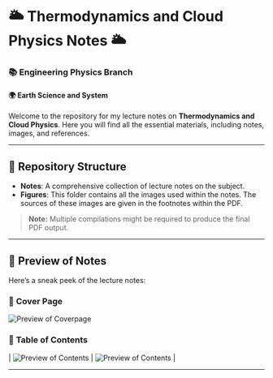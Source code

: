 # 🌥️ Thermodynamics and Cloud Physics Notes 🌥️

### 📚 Engineering Physics Branch  
#### 🌍 Earth Science and System  

Welcome to the repository for my lecture notes on **Thermodynamics and Cloud Physics**. Here you will find all the essential materials, including notes, images, and references.

---

## 📂 **Repository Structure**

- **Notes**: A comprehensive collection of lecture notes on the subject.  
- **Figures**: This folder contains all the images used within the notes. The sources of these images are given in the footnotes within the PDF.

> **Note:** Multiple compilations might be required to produce the final PDF output.

---

## 📖 **Preview of Notes**

Here’s a sneak peek of the lecture notes:

### 📄 **Cover Page**
![Preview of Coverpage]([./assets/page-01.png](https://github.com/Harshit-Dhanwalkar/College-Notes/blob/main/Thermodynamics-and-Cloud-Physics/assests/page-01.png))

### 📑 **Table of Contents**
| ![Preview of Contents](./assets/page-02.png) | ![Preview of Contents](./assets/page-03.png) |

---
